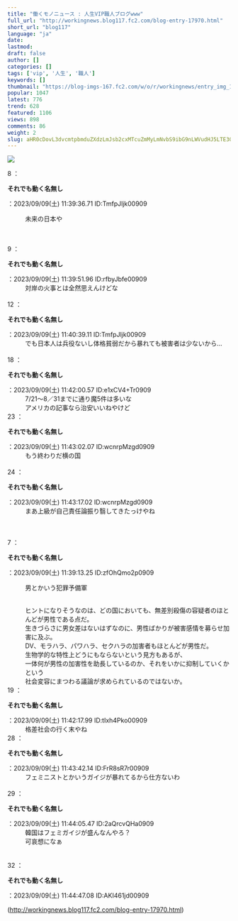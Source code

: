 ```yaml
---
title: "働くモノニュース : 人生VIP職人ブログwww"
full_url: "http://workingnews.blog117.fc2.com/blog-entry-17970.html"
short_url: "blog117"
language: "ja"
date: 
lastmod: 
draft: false
author: []
categories: []
tags: ['vip', '人生', '職人']
keywords: []
thumbnail: "https://blog-imgs-167.fc2.com/w/o/r/workingnews/entry_img_17970.jpg"
popular: 1047
latest: 776
trend: 628
featured: 1106
views: 898
comments: 86
weight: 2
slug: aHR0cDovL3dvcmtpbmduZXdzLmJsb2cxMTcuZmMyLmNvbS9ibG9nLWVudHJ5LTE3OTcwLmh0bWw=
---
```


![](https://blog-imgs-167.fc2.com/w/o/r/workingnews/entry_img_17970.jpg)

<dl class='thread'><dt>8 ：<p><b>それでも動く名無し</b></p>：2023/09/09(土) 11:39:36.71 ID:TmfpJljk00909 <br></dt><dd><p>未来の日本や</p> <br><dd><br> </dd></dd><dt>9 ：<p><b>それでも動く名無し</b></p>：2023/09/09(土) 11:39:51.96 ID:rfbyJbfe00909 <br></dt><dd>対岸の火事とは全然思えんけどな <br><dd><br> </dd></dd><dt>12 ：<p><b>それでも動く名無し</b></p>：2023/09/09(土) 11:40:39.11 ID:TmfpJljk00909 <br></dt><dd>でも日本人は兵役ないし体格貧弱だから暴れても被害者は少ないから… <br><dd><br> </dd></dd><dt>18 ：<p><b>それでも動く名無し</b></p>：2023/09/09(土) 11:42:00.57 ID:e1xCV4+Tr0909 <br></dt><dd>7/21～8／31までに通り魔5件は多いな <br>アメリカの記事なら治安いいねやけど <dd> <dd> </dd></dd></dd><dt>23 ：<p><b>それでも動く名無し</b></p>：2023/09/09(土) 11:43:02.07 ID:wcnrpMzgd0909 <br></dt><dd>もう終わりだ横の国 <br><dd><br> </dd></dd><dt>24 ：<p><b>それでも動く名無し</b></p>：2023/09/09(土) 11:43:17.02 ID:wcnrpMzgd0909 <br></dt><dd>まあ上級が自己責任論振り翳してきたっけやね <br><br><br> <br></dd><dt>7 ：<p><b>それでも動く名無し</b></p>：2023/09/09(土) 11:39:13.25 ID:zfOhQmo2p0909 <br></dt><dd><p>男とかいう犯罪予備軍</p> <br>ヒントになりそうなのは、どの国においても、無差別殺傷の容疑者のほとんどが男性である点だ。 <br>生きづらさに男女差はないはずなのに、男性ばかりが被害感情を募らせ加害に及ぶ。 <br>DV、モラハラ、パワハラ、セクハラの加害者もほとんどが男性だ。 <br>生物学的な特性上どうにもならないという見方もあるが、 <br><dd>一体何が男性の加害性を助長しているのか、それをいかに抑制していくかという <br><dd>社会変容にまつわる議論が求められているのではないか。 <br><dd> <dd> </dd></dd></dd></dd></dd><dt>19 ：<p><b>それでも動く名無し</b></p>：2023/09/09(土) 11:42:17.99 ID:tIxh4Pko00909 <br></dt><dd>格差社会の行く末やね <br> </dd><dt>28 ：<p><b>それでも動く名無し</b></p>：2023/09/09(土) 11:43:42.14 ID:FrR8sR7r00909 <br></dt><dd>フェミニストとかいうガイジが暴れてるから仕方ないわ <br><dd><br> </dd></dd><dt>29 ：<p><b>それでも動く名無し</b></p>：2023/09/09(土) 11:44:05.47 ID:2aQrcvQHa0909 <br></dt><dd>韓国はフェミガイジが盛んなんやろ？ <br>可哀想になぁ <br><dd><br> <br></dd></dd><dt>32 ：<p><b>それでも動く名無し</b></p>：2023/09/09(土) 11:44:47.08 ID:AKI461jd00909 <br></dt></dl> 

(http://workingnews.blog117.fc2.com/blog-entry-17970.html)
